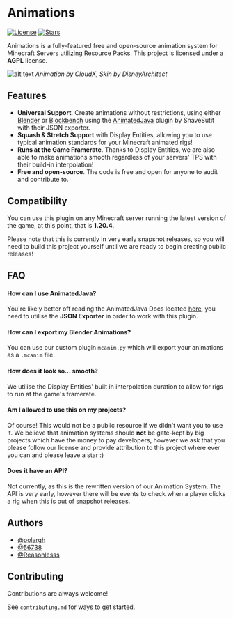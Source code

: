 
# Animations

[![License](https://img.shields.io/github/license/administrateclouds/animations?style=flat-square)](LICENSE)
[![Stars](https://img.shields.io/github/stars/administrateclouds/animations?style=flat-square)](#)

Animations is a fully-featured free and open-source animation system for Minecraft Servers utilizing Resource Packs. This project is licensed under a **AGPL** license.

![alt text](https://us-east-1.tixte.net/uploads/i.itspolar.dev/javaw_IQ7XaVDNBB.gif)
*Animation by CloudX, Skin by DisneyArchitect*

## Features
- **Universal Support**. Create animations without restrictions, using either [Blender](https://www.blender.org/) or [Blockbench](https://www.blockbench.net/) using the  [AnimatedJava](https://github.com/Animated-Java/animated-java) plugin by SnaveSutit with their JSON exporter.
- **Squash & Stretch Support** with Display Entities, allowing you to use typical animation standards for your Minecraft animated rigs!
- **Runs at the Game Framerate**. Thanks to Display Entities, we are also able to make animations smooth regardless of your servers' TPS with their build-in interpolation!
- **Free and open-source**. The code is free and open for anyone to audit and contribute to.

## Compatibility

You can use this plugin on any Minecraft server running the latest version of the game, at this point, that is **1.20.4**.

Please note that this is currently in very early snapshot releases, so you will need to build this project yourself until we are ready to begin creating public releases!
## FAQ

#### How can I use AnimatedJava?

You're likely better off reading the AnimatedJava Docs located [here](https://animated-java.dev/docs/home), you need to utilise the **JSON Exporter** in order to work with this plugin.

#### How can I export my Blender Animations?


You can use our custom plugin `mcanim.py` which will export your animations as a `.mcanim` file.

#### How does it look so... smooth?

We utilise the Display Entities' built in interpolation duration to allow for rigs to run at the game's framerate.

#### Am I allowed to use this on my projects?
Of course! This would not be a public resource if we didn't want you to use it. We believe that animation systems should **not** be gate-kept by big projects which have the money to pay developers, however we ask that you please follow our license and provide attribution to this project where ever you can and please leave a star :)

#### Does it have an API?

Not currently, as this is the rewritten version of our Animation System. The API is very early, however there will be events to check when a player clicks a rig when this is out of snapshot releases.
## Authors

- [@polargh](https://www.github.com/polargh)
- [@56738](https://www.github.com/56738)
- [@Reasonlesss](https://www.github.com/Reasonlesss)


## Contributing

Contributions are always welcome!

See `contributing.md` for ways to get started.

